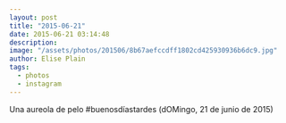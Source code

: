 ```yaml
---
layout: post
title: "2015-06-21"
date: 2015-06-21 03:14:48
description: 
image: "/assets/photos/201506/8b67aefccdff1802cd425930936b6dc9.jpg"
author: Elise Plain
tags: 
  - photos
  - instagram
---
```


Una aureola de pelo #buenosdíastardes (dOMingo, 21 de junio de 2015)
<p></p>
